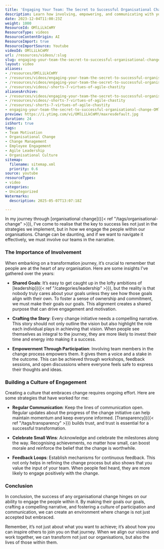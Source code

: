 ```yaml
---
title: 'Engaging Your Team: The Secret to Successful Organisational Change'
description: Learn how involving, empowering, and communicating with your team drives successful organisational change by fostering shared goals, trust, and a culture of engagement.
date: 2023-12-04T11:00:23Z
weight: 1000
ResourceId: OMlLiLkCmMY
ResourceType: videos
ResourceContentOrigin: AI
ResourceImport: true
ResourceImportSource: Youtube
videoId: OMlLiLkCmMY
url: /resources/videos/:slug
slug: engaging-your-team-the-secret-to-successful-organisational-change-OMlLiLkCmMY
layout: video
aliases:
- /resources/OMlLiLkCmMY
- /resources/videos/engaging-your-team-the-secret-to-successful-organisational-change-OMlLiLkCmMY
- /resources/videos/engaging-your-team-the-secret-to-successful-organisational-change
- /resources/videos/-shorts-7-virtues-of-agile-chastity
aliasesArchive:
- /resources/videos/engaging-your-team-the-secret-to-successful-organisational-change
- /resources/videos/-shorts-7-virtues-of-agile-chastity
- /resources/-shorts-7-virtues-of-agile-chastity
- engaging-your-team-the-secret-to-successful-organisational-change-OMlLiLkCmMY
preview: https://i.ytimg.com/vi/OMlLiLkCmMY/maxresdefault.jpg
duration: 24
isShort: true
tags:
- Team Motivation
- Organisational Change
- Change Management
- Employee Engagement
- Agile Leadership
- Organisational Culture
sitemap:
  filename: sitemap.xml
  priority: 0.6
source: youtube
resourceTypes:
- video
categories:
- Uncategorized
Watermarks:
  description: 2025-05-07T13:07:18Z

---
```

In my journey through [organisational change]({{< ref "/tags/organisational-change" >}}), I've come to realise that the key to success lies not just in the strategies we implement, but in how we engage the people within our organisations. Change can be daunting, and if we want to navigate it effectively, we must involve our teams in the narrative. 

### The Importance of Involvement

When embarking on a transformation journey, it’s crucial to remember that people are at the heart of any organisation. Here are some insights I've gathered over the years:

- **Shared Goals**: It’s easy to get caught up in the lofty ambitions of [leadership]({{< ref "/categories/leadership" >}}), but the reality is that nobody truly cares about your goals unless they see how those goals align with their own. To foster a sense of ownership and commitment, we must make their goals our goals. This alignment creates a shared purpose that can drive engagement and motivation.

- **Crafting the Story**: Every change initiative needs a compelling narrative. This story should not only outline the vision but also highlight the role each individual plays in achieving that vision. When people see themselves as integral to the journey, they are more likely to invest their time and energy into making it a success.

- **Empowerment Through Participation**: Involving team members in the change process empowers them. It gives them a voice and a stake in the outcome. This can be achieved through workshops, feedback sessions, and open discussions where everyone feels safe to express their thoughts and ideas.

### Building a Culture of Engagement

Creating a culture that embraces change requires ongoing effort. Here are some strategies that have worked for me:

- **Regular Communication**: Keep the lines of communication open. Regular updates about the progress of the change initiative can help maintain momentum and keep everyone informed. [Transparency]({{< ref "/tags/transparency" >}}) builds trust, and trust is essential for a successful transformation.

- **Celebrate Small Wins**: Acknowledge and celebrate the milestones along the way. Recognising achievements, no matter how small, can boost morale and reinforce the belief that the change is worthwhile.

- **Feedback Loops**: Establish mechanisms for continuous feedback. This not only helps in refining the change process but also shows that you value the input of your team. When people feel heard, they are more likely to engage positively with the change.

### Conclusion

In conclusion, the success of any organisational change hinges on our ability to engage the people within it. By making their goals our goals, crafting a compelling narrative, and fostering a culture of participation and communication, we can create an environment where change is not just accepted but embraced. 

Remember, it’s not just about what you want to achieve; it’s about how you can inspire others to join you on that journey. When we align our visions and work together, we can transform not just our organisations, but also the lives of those within them.

